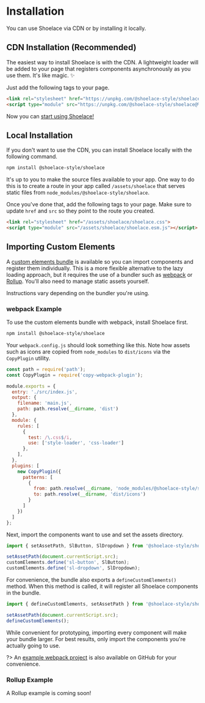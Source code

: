 # Installation

You can use Shoelace via CDN or by installing it locally.

## CDN Installation (Recommended)

The easiest way to install Shoelace is with the CDN. A lightweight loader will be added to your page that registers components asynchronously as you use them. It's like magic. ✨

Just add the following tags to your page.

```html
<link rel="stylesheet" href="https://unpkg.com/@shoelace-style/shoelace@%VERSION%/dist/shoelace/shoelace.css">
<script type="module" src="https://unpkg.com/@shoelace-style/shoelace@%VERSION%/dist/shoelace/shoelace.esm.js"></script>
```

Now you can [start using Shoelace!](/getting-started/usage.md)

## Local Installation

If you don't want to use the CDN, you can install Shoelace locally with the following command. 

```sh
npm install @shoelace-style/shoelace
```

It's up to you to make the source files available to your app. One way to do this is to create a route in your app called `/assets/shoelace` that serves static files from `node_modules/@shoelace-style/shoelace`. 

Once you've done that, add the following tags to your page. Make sure to update `href` and `src` so they point to the route you created.

```html
<link rel="stylesheet" href="/assets/shoelace/shoelace.css">
<script type="module" src="/assets/shoelace/shoelace.esm.js"></script>
```

## Importing Custom Elements

A [custom elements bundle](https://stenciljs.com/docs/custom-elements) is available so you can import components and register them individually. This is a more flexible alternative to the lazy loading approach, but it requires the use of a bundler such as [webpack](https://webpack.js.org/) or [Rollup](https://rollupjs.org/guide/en/). You'll also need to manage static assets yourself.

Instructions vary depending on the bundler you're using.

### webpack Example

To use the custom elements bundle with webpack, install Shoelace first.

```sh
npm install @shoelace-style/shoelace
```

Your `webpack.config.js` should look something like this. Note how assets such as icons are copied from `node_modules` to `dist/icons` via the `CopyPlugin` utility.

```js
const path = require('path');
const CopyPlugin = require('copy-webpack-plugin');

module.exports = {
  entry: './src/index.js',
  output: {
    filename: 'main.js',
    path: path.resolve(__dirname, 'dist')
  },
  module: {
    rules: [
      {
        test: /\.css$/i,
        use: ['style-loader', 'css-loader']
      },
    ],
  },
  plugins: [
    new CopyPlugin({
      patterns: [
        {
          from: path.resolve(__dirname, 'node_modules/@shoelace-style/shoelace/dist/shoelace/icons'),
          to: path.resolve(__dirname, 'dist/icons')
        }
      ]
    })
  ]
};
```

Next, import the components want to use and set the assets directory.

```js
import { setAssetPath, SlButton, SlDropdown } from '@shoelace-style/shoelace/dist/custom-elements';

setAssetPath(document.currentScript.src);
customElements.define('sl-button', SlButton);
customElements.define('sl-dropdown', SlDropdown);
```

For convenience, the bundle also exports a `defineCustomElements()` method. When this method is called, it will register all Shoelace components in the bundle.

```js
import { defineCustomElements, setAssetPath } from '@shoelace-style/shoelace/dist/custom-elements';

setAssetPath(document.currentScript.src);
defineCustomElements();
```

While convenient for prototyping, importing every component will make your bundle larger. For best results, only import the components you're actually going to use.

?> An [example webpack project](https://github.com/shoelace-style/webpack-example) is also available on GitHub for your convenience.

### Rollup Example

A Rollup example is coming soon!